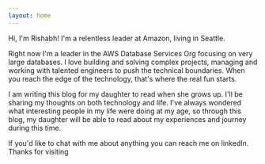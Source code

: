 ```yaml
---
layout: home
---
```


Hi, I'm Rishabh! I'm a relentless leader at Amazon, living in Seattle.

Right now I'm a leader in the AWS Database Services Org focusing on very large databases. I love building and solving
complex projects, managing and working with talented engineers to push the technical boundaries. When you reach the edge
of the technology, that's where the real fun starts.

I am writing this blog for my daughter to read when she grows up. I'll be sharing my thoughts on both technology 
and life. I've always wondered what interesting people in my life were doing at my age, so through this blog, 
my daughter will be able to read about my experiences and journey during this time.

If you'd like to chat with me about anything you can reach me on linkedIn.
Thanks for visiting